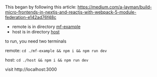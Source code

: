 This began by following this article: https://medium.com/a-layman/build-micro-frontends-in-nextjs-and-reactjs-with-webpack-5-module-federation-e142ad76f48c

- remote is in directory [mf-example](./mf-example/)
- host is in directory [host](./host/)

to run, you need two terminals

remote: `cd ./mf-example && npm i && npm run dev`

host: `cd ./host && npm i && npm run dev`

visit http://localhost:3000
